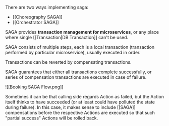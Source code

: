 There are two ways implementing saga:
- [[Choreography SAGA]]
- [[Orchestrator SAGA]]

SAGA provides **transaction management for microservices**, or any place where single [[Transaction|DB Transaction]] can't be used.

SAGA consists of multiple steps, each is a local transaction (transaction performed by particular microservice), usually executed in order.

Transactions can be reverted by compensating transactions.

SAGA guarantees that either all transactions complete successfully, or series of compensation transactions are executed in case of failure.

![[Booking SAGA Flow.png]]

Sometimes it can be that calling side regards Action as failed, but the Action itself thinks to have succeeded (or at least could have polluted the state during failure). In this case, it makes sense to include [[SAGA]] compensations before the respective Actions are executed so that such "partial success" Actions will be rolled back.